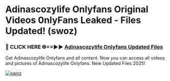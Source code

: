 # Adinascozylife Onlyfans Original Videos 0nlyFans Leaked - Files Updated! (swoz)

<h3>🔴 CLICK HERE 🌐==►► <a href="https://tinyurl.com/ehrbuxhb" rel="nofollow">Adinascozylife Onlyfans Updated Files</a></h3>

Get Adinascozylife Onlyfans and all content. Now you can access all videos and pictures of Adinascozylife Onlyfans. New Updated Files 2025!

[![swoz](https://i.imgur.com/lVYEuWS.gif)](https://tinyurl.com/ehrbuxhb)
